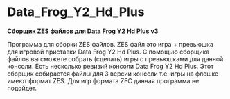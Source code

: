 # Data_Frog_Y2_Hd_Plus

**Сборщик ZES файлов для Data Frog Y2 Hd Plus v3**

Программа для сборки ZES файлов.
ZES файл это игра + превьюшка для игровой приставки Data Frog Y2 Hd Plus.
С помощью сборщика файлов вы сможете собрать (сделать) игры с превьюшками для данной консоли.
Есть несколько ревизий консоли Data Frog Y2 Hd Plus. 
Этот сборщик собирается файлы для 3 версии консоли т.е. игры на флешке имеют формат ZES. 
Для игр формата ZFC данная программа не подойдет.





